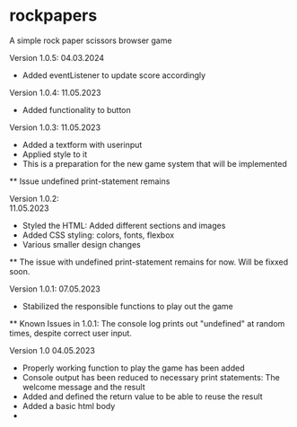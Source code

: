 # rockpapers
A simple rock paper scissors browser game

Version 1.0.5:
04.03.2024 

- Added eventListener to update score accordingly

Version 1.0.4:
11.05.2023

- Added functionality to button
 

Version 1.0.3: 
11.05.2023 

- Added a textform with userinput 
- Applied style to it 
- This is a preparation for the new game system that will be implemented 

** Issue undefined print-statement remains 

Version 1.0.2:  
11.05.2023

- Styled the HTML: Added different sections and images 
- Added CSS styling: colors, fonts, flexbox 
- Various smaller design changes

** The issue with undefined print-statement remains for now. Will be fixxed soon.

Version 1.0.1: 
07.05.2023

- Stabilized the responsible functions to play out the game 

** Known Issues in 1.0.1: 
The console log prints out "undefined" at random times, despite correct user input. 

Version 1.0 
04.05.2023

- Properly working function to play the game has been added 
- Console output has been reduced to necessary print statements: The welcome message and the result 
- Added and defined the return value to be able to reuse the result 
- Added a basic html body 
- 
